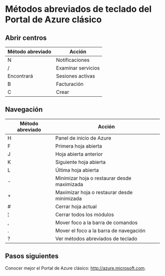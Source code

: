 <properties
   pageTitle="Métodos abreviados de teclado del Portal de Azure clásico | Microsoft Azure"
   description="Este artículo será siempre una lista actualizada de los métodos abreviados de teclado que funcionan en el Portal de Azure clásico. Los servicios individuales podrían tener sus propios métodos abreviados de teclado especializados."
   services="cloud-services"
   documentationCenter=""
   authors="curtand"
   manager="stevenpo"
   editor=""/>

<tags
   ms.service="multiple"
   ms.devlang="NA"
   ms.topic="article"
   ms.tgt_pltfrm="NA"
   ms.workload="na"
   ms.date="12/01/2015"
   ms.author="curtand"/>

# Métodos abreviados de teclado del Portal de Azure clásico

## Abrir centros

| Método abreviado | Acción |
|--------|----------|
| N | Notificaciones |
| / | Examinar servicios |
| Encontrará | Sesiones activas |
| B | Facturación |
| C | Crear |

## Navegación

| Método abreviado | Acción |
|--------|----------|
| H | Panel de inicio de Azure |
| F | Primera hoja abierta |
| J | Hoja abierta anterior |
| K | Siguiente hoja abierta |
| L | Última hoja abierta |
| - | Minimizar hoja o restaurar desde maximizada |
| + | Maximizar hoja o restaurar desde minimizada |
| # | Cerrar hoja actual |
| ¦ | Cerrar todos los módulos |
| , | Mover foco a la barra de comandos |
|. | Mover el foco a la barra de navegación |
|? | Ver métodos abreviados de teclado |


## Pasos siguientes

Conocer mejor el Portal de Azure clásico: http://azure.microsoft.com.

<!---HONumber=AcomDC_0128_2016-->